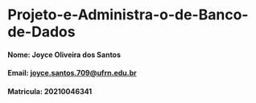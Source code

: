# Projeto-e-Administra-o-de-Banco-de-Dados

#### Nome: Joyce Oliveira dos Santos
#### Email: joyce.santos.709@ufrn.edu.br
#### Matricula: 20210046341
